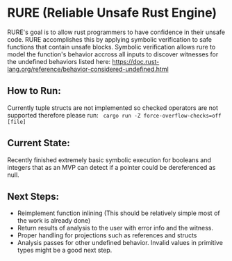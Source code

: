 # RURE (Reliable Unsafe Rust Engine)

RURE's goal is to allow rust programmers to have confidence in their unsafe code. RURE accomplishes this by applying symbolic verification to safe functions that contain unsafe blocks. Symbolic verification allows rure to model the function's behavior accross all inputs to discover witnesses for the undefined behaviors listed here: https://doc.rust-lang.org/reference/behavior-considered-undefined.html

## How to Run:
Currently tuple structs are not implemented so checked operators are not supported therefore please run: ` cargo run -Z force-overflow-checks=off  [file]`

## Current State:
Recently finished extremely basic symbolic execution for booleans and integers that as an MVP can detect if a pointer could be dereferenced as null.

## Next Steps:
* Reimplement function inlining (This should be relatively simple most of the work is already done)
* Return results of analysis to the user with error info and the witness.
* Proper handling for projections such as references and structs
* Analysis passes for other undefined behavior. Invalid values in primitive types might be a good next step. 
